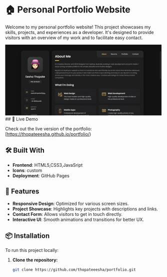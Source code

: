 # 🏠 Personal Portfolio Website

Welcome to my personal portfolio website! This project showcases my skills, projects, and experiences as a developer. It's designed to provide visitors with an overview of my work and to facilitate easy contact.

<img src="assets/images/portfolio-preview.png" alt="Portfolio Preview" width="500"/>
## 🚀 Live Demo

Check out the live version of the portfolio: [https://thopateeesha.github.io/portfolio/)

## 🛠️ Built With

- **Frontend**: HTML5,CSS3,JavaSript
- **Icons**: custom
- **Deployment**: GitHub Pages

## 📁 Features

- **Responsive Design**: Optimized for various screen sizes.
- **Project Showcase**: Highlights key projects with descriptions and links.
- **Contact Form**: Allows visitors to get in touch directly.
- **Interactive UI**: Smooth animations and transitions for better UX.

## 📦 Installation

To run this project locally:

1. **Clone the repository:**
   ```bash
   git clone https://github.com/thopateeesha/portfolio.git
